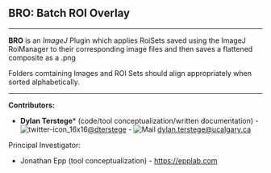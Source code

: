 ## BRO: Batch ROI Overlay
***

**BRO** is an *ImageJ* Plugin which applies RoiSets saved using the ImageJ RoiManager to their corresponding image files and then saves a flattened composite as a .png

Folders comtaining Images and ROI Sets should align appropriately when sorted alphabetically. 

***

**Contributors:**
- **Dylan Terstege*** (code/tool conceptualization/written documentation) - ![twitter-icon_16x16](https://user-images.githubusercontent.com/44174532/113163958-e3d3e400-91fd-11eb-8d79-17906d8d3f25.png)[@dterstege](https://twitter.com/dterstege) - ![Mail](https://user-images.githubusercontent.com/44174532/113164412-50e77980-91fe-11eb-9282-dd83852578ce.png)
<dylan.terstege@ucalgary.ca>


Principal Investigator:
- Jonathan Epp (tool conceptualization) - https://epplab.com
